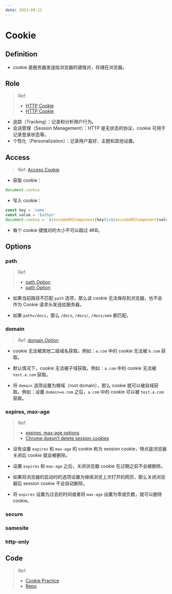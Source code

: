```yaml
---
date: 2023-09-21
---
```


# Cookie

## Definition

- cookie 是服务器发送给浏览器的键值对，存储在浏览器。

## Role

> Ref:
>   - [HTTP Cookie](https://developer.mozilla.org/en-US/docs/Web/HTTP/Cookies)
>   - [HTTP Cookie](https://http.dev/cookies#usage)

- 追踪（Tracking）：记录和分析用户行为。
- 会话管理（Session Management）：HTTP 是无状态的协议，cookie 可用于记录登录状态等。
- 个性化（Personalization）：记录用户喜好、主题和其他设置。

## Access

> Ref: [Access Cookie](https://javascript.info/cookie#reading-from-document-cookie)

- 获取 cookie：

```javascript
document.cookie
```

- 写入 cookie：

```javascript
const key = 'name'
const value = 'Eathyn'
document.cookie = `${encodeURIComponent(key)}=${encodeURIComponent(value)}`
```

- 每个 cookie 键值对的大小不可以超过 4KB。

## Options

### path

> Ref: 
> - [path Option](https://javascript.info/cookie#path)
> - [path Option](https://developer.mozilla.org/en-US/docs/Web/HTTP/Cookies#:~:text=mozilla.org.-,Path%20attribute,-The%20Path%20attribute)

- 如果当前路径不匹配 `path` 选项，那么该 cookie 无法保存到浏览器，也不会作为 Cookie 请求头发送给服务器。

- 如果 `path=/docs`，那么 `/docs`, `/docs/`, `/docs/web` 都匹配。

### domain

> Ref: [domain Option](https://javascript.info/cookie#domain)

- cookie 无法被其他二级域名获取。例如：`a.com` 中的 cookie 无法被 `b.com` 获取。

- 默认情况下，cookie 无法被子域获取。例如：`a.com` 中的 cookie 无法被 `test.a.com` 获取。

- 将 `domain` 选项设置为根域（root domain），那么 cookie 就可以被自域获取。例如：设置 `domain=a.com` 之后，`a.com` 中的 cookie 可以被 `test.a.com` 获取。

### expires, max-age

> Ref:
>   - [expires, max-age options](https://javascript.info/cookie#expires-max-age)
>   - [Chrome doesn't delete session cookies](https://stackoverflow.com/a/10772420)

- 没有设置 `expires` 和 `max-age` 的 cookie 称为 session cookie，特点是浏览器关闭后 cookie 就会被删除。

- 设置 `expires` 和 `max-age` 之后，关闭浏览器 cookie 在过期之前不会被删除。

- 如果将浏览器的启动时的选项设置为继续浏览上次打开的网页，那么关闭浏览器后 session cookie 不会自动删除。

- 将 `expires` 设置为过去的时间或者将 `max-age` 设置为零或负数，就可以删除 cookie。

### secure

### samesite

### http-only

## Code

> Ref: 
> - [Cookie Practice](https://www.section.io/engineering-education/what-are-cookies-nodejs/)
> - [Repo](https://github.com/Eathyn/authentication/tree/cookie)
